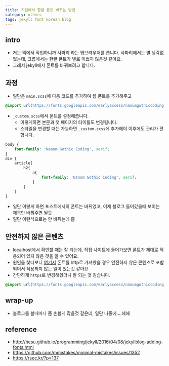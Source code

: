 ```yaml
---
title: 지킬에서 한글 폰트 바꾸는 방법
category: others
tags: jekyll font korean blog 
---
```


## intro

- 저는 맥에서 작업하니까 사파리 라는 웹브라우저를 씁니다. 사파리에서는 별 생각없었는데, 크롬에서는 한글 폰트가 별로 이쁘지 않은것 같아요. 
- 그래서 jekyll에서 폰트를 바꿔보려고 합니다. 

## 과정 

- 일단은 `main.scss`에 다음 코드를 추가하여 웹 폰트를 추가해주고 

```scss
@import url(https://fonts.googleapis.com/earlyaccess/nanumgothiccoding.css);//google web font added
```

- `_custom.scss`에서 폰트를 설정해줍니다. 
    - 이렇게하면 본문과 첫 페이지의 타이틀도 변경됩니다. 
    - 스타일을 변경할 때는 가능하면 `_custom.scss`에 추가해야 이후에도 관리가 편합니다. 

```scss
body {
    font-family: 'Nanum Gothic Coding', serif;
}
div {
    article{
        h2{
            a{
                font-family: 'Nanum Gothic Coding', serif;
            }
        }
    }
}
```

- 일단 이렇게 하면 포스트에서의 폰트는 바뀌었고, 이제 블로그 들어갔을때 보이는 제목만 바꿔주면 될듯
- 일단 이런식으로는 안 바뀌는데 흠

## 안전하지 않은 콘텐츠

- localhost에서 확인할 때는 잘 되는데, 직접 사이트에 들어가보면 폰트가 제대로 적용되어 있지 않은 것을 알 수 있어요. 
- 원인을 찾다보니 [여기서](https://rsec.kr/?p=137) 폰트를 http로 가져왔을 경우 안전하지 않은 콘텐츠로 포함되어서 적용되지 않는 일이 있는것 같아요
- 간단하게 `https`로 변경해줬더니 잘 되는 것 같습니다. 

```scss
@import url(https://fonts.googleapis.com/earlyaccess/nanumgothiccoding.css);//google web font added
```


## wrap-up

- 블로그를 볼때마다 좀 손볼게 많을것 같은데, 일단 나중에....헤헤


## reference

- <http://hesu.github.io/programming/jekyll/2016/04/08/jekyllblog-adding-fonts.html>
- <https://github.com/mmistakes/minimal-mistakes/issues/1352>
- <https://rsec.kr/?p=137>